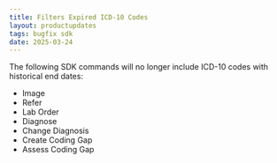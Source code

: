 ```yaml
---
title: Filters Expired ICD-10 Codes
layout: productupdates
tags: bugfix sdk
date: 2025-03-24
---
```


The following SDK commands will no longer include ICD-10 codes with historical end dates:
- Image
- Refer
- Lab Order
- Diagnose
- Change Diagnosis
- Create Coding Gap
- Assess Coding Gap

